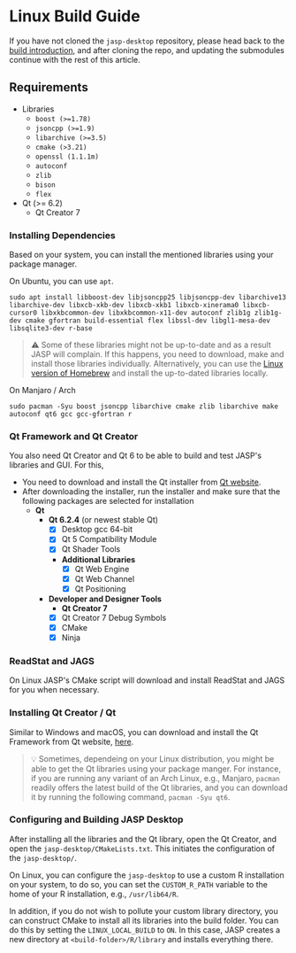 # Linux Build Guide

If you have not cloned the `jasp-desktop` repository, please head back to the [build introduction](jasp-building-guide.md), and after cloning the repo, and updating the submodules continue with the rest of this article.

## Requirements

- Libraries
	- `boost (>=1.78)`
	- `jsoncpp (>=1.9)`
	- `libarchive (>=3.5)`
	- `cmake (>3.21)`
	- `openssl (1.1.1m)`
	- `autoconf`
	- `zlib`
	- `bison`
	- `flex`
- Qt (>= 6.2)
	- Qt Creator 7

### Installing Dependencies

Based on your system, you can install the mentioned libraries using your package manager.

On Ubuntu, you can use `apt`. 

```
sudo apt install libboost-dev libjsoncpp25 libjsoncpp-dev libarchive13 libarchive-dev libxcb-xkb-dev libxcb-xkb1 libxcb-xinerama0 libxcb-cursor0 libxkbcommon-dev libxkbcommon-x11-dev autoconf zlib1g zlib1g-dev cmake gfortran build-essential flex libssl-dev libgl1-mesa-dev libsqlite3-dev r-base
```

> ⚠️ Some of these libraries might not be up-to-date and as a result JASP will complain. If this happens, you need to download, make and install those libraries individually. Alternatively, you can use the [Linux version of Homebrew](https://docs.brew.sh/Homebrew-on-Linux) and install the up-to-dated libraries locally.

On Manjaro / Arch

```
sudo pacman -Syu boost jsoncpp libarchive cmake zlib libarchive make autoconf qt6 gcc gcc-gfortran r
```

### Qt Framework and Qt Creator

You also need Qt Creator and Qt 6 to be able to build and test JASP's libraries and GUI. For this, 

- You need to download and install the Qt installer from [Qt website](https://www.qt.io/download).
- After downloading the installer, run the installer and make sure that the following packages are selected for installation
	- **Qt**
		- **Qt 6.2.4** (or newest stable Qt)
			- [x] Desktop gcc 64-bit
			- [x] Qt 5 Compatibility Module
			- [x] Qt Shader Tools 
			- **Additional Libraries**
				- [x] Qt Web Engine
				- [x] Qt Web Channel
				- [x] Qt Positioning
		- **Developer and Designer Tools**
			- **Qt Creator 7**
			- [x] Qt Creator 7 Debug Symbols
			- [x] CMake
			- [x] Ninja

### ReadStat and JAGS

On Linux JASP's CMake script will download and install ReadStat and JAGS for you when necessary.

### Installing Qt Creator / Qt

Similar to Windows and macOS, you can download and install the Qt Framework from Qt website, [here](https://www.qt.io/download). 

> 💡 Sometimes, dependeing on your Linux distribution, you might be able to get the Qt libraries using your package manger. For instance, if you are running any variant of an Arch Linux, e.g., Manjaro, `pacman` readily offers the latest build of the Qt libraries, and you can download it by running the following command, `pacman -Syu qt6`.

### Configuring and Building JASP Desktop

After installing all the libraries and the Qt library, open the Qt Creator, and open the `jasp-desktop/CMakeLists.txt`. This initiates the configuration of the `jasp-desktop/`. 

On Linux, you can configure the `jasp-desktop` to use a custom R installation on your system, to do so, you can set the `CUSTOM_R_PATH` variable to the home of your R installation, e.g., `/usr/lib64/R`.

In addition, if you do not wish to pollute your custom library directory, you can construct CMake to install all its libraries into the build folder. You can do this by setting the `LINUX_LOCAL_BUILD` to `ON`. In this case, JASP creates a new directory at `<build-folder>/R/library` and installs everything there.
